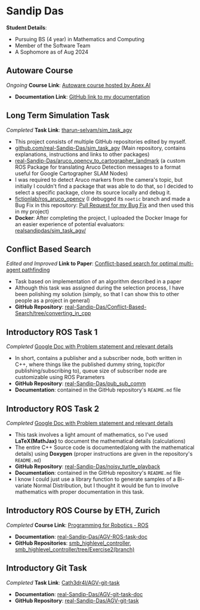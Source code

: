 # Sandip Das

**Student Details**:

- Pursuing BS (4 year) in Mathematics and Computing
- Member of the Software Team
- A Sophomore as of Aug 2024

## Autoware Course

*Ongoing*
**Course Link**: [Autoware course hosted by Apex.AI](https://github.com/real-Sandip-Das/Autoware2020CourseDocumentation)

- **Documentation Link**: [GitHub link to my documentation](https://github.com/real-Sandip-Das/Autoware2020CourseDocumentation)

## Long Term Simulation Task

*Completed*
**Task Link**: [tharun-selvam/sim_task_agv](https://github.com/tharun-selvam/sim_task_agv)

- This project consists of multiple GitHub repositories edited by myself.
- [github.com/real-Sandip-Das/sim_task_agv](https://github.com/real-Sandip-Das/sim_task_agv) (Main repository, contains explanations, instructions and links to other packages)
- [real-Sandip-Das/aruco_opencv_to_cartographer_landmark](https://github.com/real-Sandip-Das/aruco_opencv_to_cartographer_landmark) (a custom ROS Package for translating Aruco Detection messages to a format useful for Google Cartographer SLAM Nodes)
- I was required to detect Aruco markers from the camera's topic, but initially I couldn't find a package that was able to do that, so I decided to select a specific package, clone its source locally and debug it.
- [fictionlab/ros_aruco_opencv](https://github.com/fictionlab/ros_aruco_opencv) (I debugged its `noetic` branch and made a Bug Fix in this repository: [Pull Request for my Bug Fix](https://github.com/fictionlab/ros_aruco_opencv/pull/45) and then used this in my project)
- **Docker**: After completing the project, I uploaded the Docker Image for an easier experience of potential evaluators: [realsandipdas/sim_task_agv/](https://hub.docker.com/repository/docker/realsandipdas/sim_task_agv/)

## Conflict Based Search

*Edited and Improved*
**Link to Paper**: [Conflict-based search for optimal multi-agent pathfinding](https://doi.org/10.1016/j.artint.2014.11.006)

- Task based on implementation of an algorithm described in a paper
- Although this task was assigned during the selection process, I have been polishing my solution (simply, so that I can show this to other people as a project in general)
- **GitHub Repository**: [real-Sandip-Das/Conflict-Based-Search/tree/converting_in_cpp](https://github.com/real-Sandip-Das/Conflict-Based-Search/tree/converting_in_cpp)

## Introductory ROS Task 1

*Completed*
[Google Doc with Problem statement and relevant details](https://docs.google.com/document/d/1OhTyhqbF9AmXvqavk3pljdnWdggEaLWJNToXuGUitWs/edit)

- In short, contains a publisher and a subscriber node, both written in C++, where things like the published dummy string, topic(for publishing/subscribing to), queue size of subscriber node are customizable using ROS Parameters
- **GitHub Repository**: [real-Sandip-Das/pub_sub_comm](https://github.com/real-Sandip-Das/pub_sub_comm)
- **Documentation**: contained in the GitHub repository's `README.md` file

## Introductory ROS Task 2

*Completed*
[Google Doc with Problem statement and relevant details](https://docs.google.com/document/d/1OhTyhqbF9AmXvqavk3pljdnWdggEaLWJNToXuGUitWs/edit)

- This task involves a light amount of mathematics, so I've used **LaTeX(MathJax)** to document the mathematical details (calculations)
- The entire C++ Source code is documented(along with the mathematical details) using **Doxygen** (proper instructions are given in the repository's `README.md`)
- **GitHub Repository**: [real-Sandip-Das/noisy_turtle_playback](https://github.com/real-Sandip-Das/noisy_turtle_playback)
- **Documentation**: contained in the GitHub repository's `README.md` file
- I know I could just use a library function to generate samples of a Bi-variate Normal Distribution, but I thought it would be fun to involve mathematics with proper documentation in this task.

## Introductory ROS Course by ETH, Zurich

*Completed*
**Course Link**: [Programming for Robotics - ROS](https://rsl.ethz.ch/education-students/lectures/ros.html)

- **Documentation**: [real-Sandip-Das/AGV-ROS-task-doc](https://github.com/real-Sandip-Das/AGV-ROS-task-doc)
- **GitHub Repositories**: [smb_highlevel_controller](https://github.com/real-Sandip-Das/smb_highlevel_controller), [smb_highlevel_controller/tree/Exercise2(branch)](https://github.com/real-Sandip-Das/smb_highlevel_controller/tree/Exercise2)

## Introductory Git Task

*Completed*
**Task Link**: [Cath3dr4l/AGV-git-task](https://github.com/Cath3dr4l/AGV-git-task)

- **Documentation**: [real-Sandip-Das/AGV-git-task-doc](https://github.com/real-Sandip-Das/AGV-git-task-doc)
- **GitHub Repository**: [real-Sandip-Das/AGV-git-task](https://github.com/real-Sandip-Das/AGV-git-task)
